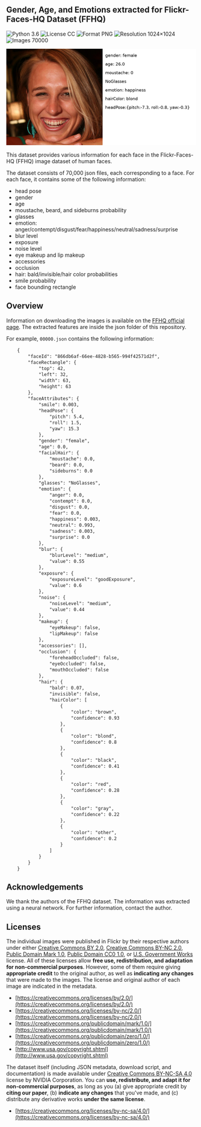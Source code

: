 ## Gender, Age, and Emotions extracted for Flickr-Faces-HQ Dataset (FFHQ)
![Python 3.6](https://img.shields.io/badge/python-3.6-green.svg?style=plastic)
![License CC](https://img.shields.io/badge/license-CC-green.svg?style=plastic)
![Format PNG](https://img.shields.io/badge/format-PNG-green.svg?style=plastic)
![Resolution 1024&times;1024](https://img.shields.io/badge/resolution-1024&times;1024-green.svg?style=plastic)
![Images 70000](https://img.shields.io/badge/images-70,000-green.svg?style=plastic)

![Teaser image](./ffhq-teaser.png)

This dataset provides various information for each face in the Flickr-Faces-HQ (FFHQ) image dataset of human faces.

The dataset consists of 70,000 json files, each corresponding to a face. For each face, it contains some of the following information:
* head pose
* gender
* age
* moustache, beard, and sideburns probability
* glasses
* emotion: anger/contempt/disgust/fear/happiness/neutral/sadness/surprise
* blur level
* exposure
* noise level
* eye makeup and lip makeup
* accessories
* occlusion
* hair: bald/invisible/hair color probabilities
* smile probability
* face bounding rectangle

## Overview

Information on downloading the images is available on the [FFHQ official page](https://github.com/NVlabs/ffhq-dataset). The extracted features are inside the json folder of this repository.

For example, `00000.json` contains the following information:

```
    {
        "faceId": "866db6af-66ee-4828-b565-994f42571d2f",
        "faceRectangle": {
            "top": 42,
            "left": 32,
            "width": 63,
            "height": 63
        },
        "faceAttributes": {
            "smile": 0.003,
            "headPose": {
                "pitch": 5.4,
                "roll": 1.5,
                "yaw": 15.3
            },
            "gender": "female",
            "age": 0.0,
            "facialHair": {
                "moustache": 0.0,
                "beard": 0.0,
                "sideburns": 0.0
            },
            "glasses": "NoGlasses",
            "emotion": {
                "anger": 0.0,
                "contempt": 0.0,
                "disgust": 0.0,
                "fear": 0.0,
                "happiness": 0.003,
                "neutral": 0.993,
                "sadness": 0.003,
                "surprise": 0.0
            },
            "blur": {
                "blurLevel": "medium",
                "value": 0.55
            },
            "exposure": {
                "exposureLevel": "goodExposure",
                "value": 0.6
            },
            "noise": {
                "noiseLevel": "medium",
                "value": 0.44
            },
            "makeup": {
                "eyeMakeup": false,
                "lipMakeup": false
            },
            "accessories": [],
            "occlusion": {
                "foreheadOccluded": false,
                "eyeOccluded": false,
                "mouthOccluded": false
            },
            "hair": {
                "bald": 0.07,
                "invisible": false,
                "hairColor": [
                    {
                        "color": "brown",
                        "confidence": 0.93
                    },
                    {
                        "color": "blond",
                        "confidence": 0.8
                    },
                    {
                        "color": "black",
                        "confidence": 0.41
                    },
                    {
                        "color": "red",
                        "confidence": 0.28
                    },
                    {
                        "color": "gray",
                        "confidence": 0.22
                    },
                    {
                        "color": "other",
                        "confidence": 0.2
                    }
                ]
            }
        }
    }
```

## Acknowledgements

We thank the authors of the FFHQ dataset. The information was extracted using a neural network. For further information, contact the author.

## Licenses

The individual images were published in Flickr by their respective authors under either [Creative Commons BY 2.0](https://creativecommons.org/licenses/by/2.0/), [Creative Commons BY-NC 2.0](https://creativecommons.org/licenses/by-nc/2.0/), [Public Domain Mark 1.0](https://creativecommons.org/publicdomain/mark/1.0/), [Public Domain CC0 1.0](https://creativecommons.org/publicdomain/zero/1.0/), or [U.S. Government Works](http://www.usa.gov/copyright.shtml) license. All of these licenses allow **free use, redistribution, and adaptation for non-commercial purposes**. However, some of them require giving **appropriate credit** to the original author, as well as **indicating any changes** that were made to the images. The license and original author of each image are indicated in the metadata.

* [https://creativecommons.org/licenses/by/2.0/](https://creativecommons.org/licenses/by/2.0/)
* [https://creativecommons.org/licenses/by-nc/2.0/](https://creativecommons.org/licenses/by-nc/2.0/)
* [https://creativecommons.org/publicdomain/mark/1.0/](https://creativecommons.org/publicdomain/mark/1.0/)
* [https://creativecommons.org/publicdomain/zero/1.0/](https://creativecommons.org/publicdomain/zero/1.0/)
* [http://www.usa.gov/copyright.shtml](http://www.usa.gov/copyright.shtml)

The dataset itself (including JSON metadata, download script, and documentation) is made available under [Creative Commons BY-NC-SA 4.0](https://creativecommons.org/licenses/by-nc-sa/4.0/) license by NVIDIA Corporation. You can **use, redistribute, and adapt it for non-commercial purposes**, as long as you (a) give appropriate credit by **citing our paper**, (b) **indicate any changes** that you've made, and (c) distribute any derivative works **under the same license**.

* [https://creativecommons.org/licenses/by-nc-sa/4.0/](https://creativecommons.org/licenses/by-nc-sa/4.0/)
